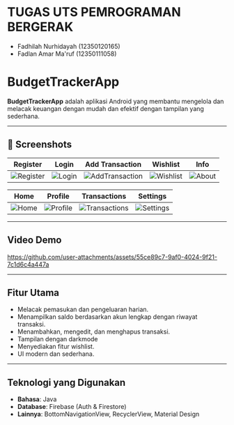 # TUGAS UTS PEMROGRAMAN BERGERAK
- Fadhilah Nurhidayah (12350120165)
- Fadlan Amar Ma'ruf (12350111058)

# BudgetTrackerApp

**BudgetTrackerApp** adalah aplikasi Android yang membantu mengelola dan melacak keuangan dengan mudah dan efektif dengan tampilan yang sederhana.

---

## 📱 Screenshots

| Register | Login | Add Transaction | Wishlist | Info |
|:--------:|:-----:|:----------------:|:--------:|:----:|
| ![Register](https://github.com/user-attachments/assets/6b9cb0ae-c4d0-4584-90f0-bb346d0715e1) | ![Login](https://github.com/user-attachments/assets/318c52b5-b001-4137-87da-1055477e372b)  | ![AddTransaction](https://github.com/user-attachments/assets/51f88974-937d-4827-b1be-940fb4ce22cb)  | ![Wishlist](https://github.com/user-attachments/assets/0d4e0e5e-4006-4c77-bdc8-49b9b230296a)  | ![About](https://github.com/user-attachments/assets/8f97c4e7-7b2d-455f-abf6-90b579229c17) |

| Home | Profile | Transactions | Settings |
|:----:|:-------:|:------------:|:--------:|
| ![Home](https://github.com/user-attachments/assets/fd4793bf-5cf4-47cb-bec3-9d3a55f2b915) | ![Profile](https://github.com/user-attachments/assets/e1908061-6ea5-4b4a-a426-ba973fa1062b) | ![Transactions](https://github.com/user-attachments/assets/fc15c048-b584-4864-9a92-3a9dc6760fed) | ![Settings](https://github.com/user-attachments/assets/ef20c17f-9312-4da8-ba31-c77527fe04f9) |

---

## Video Demo


https://github.com/user-attachments/assets/55ce89c7-9af0-4024-9f21-7c1d6c4a447a


---

## Fitur Utama

- Melacak pemasukan dan pengeluaran harian.
- Menampilkan saldo berdasarkan akun lengkap dengan riwayat transaksi.
- Menambahkan, mengedit, dan menghapus transaksi.
- Tampilan dengan darkmode
- Menyediakan fitur wishlist.
- UI modern dan sederhana.

---

## Teknologi yang Digunakan

- **Bahasa**: Java
- **Database**: Firebase (Auth & Firestore)
- **Lainnya**: BottomNavigationView, RecyclerView, Material Design
